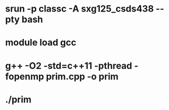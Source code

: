 # srun -p classc -A sxg125_csds438 --pty bash

# module load gcc

# g++ -O2 -std=c++11 -pthread -fopenmp prim.cpp -o prim

# ./prim
